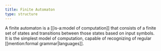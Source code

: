 ```yaml
---
title: Finite Automaton
type: structure
---
```

A finite automaton is a [[is-a:model of computation]] that consists of a finite set of states and transitions between those states based on input symbols. It is the simplest model of computation, capable of recognizing of regular [[mention:formal grammar|languages]].
